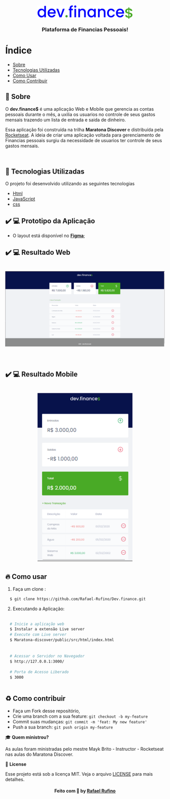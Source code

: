 
<h3 align="center">
    <img alt="Logo" title="#logo" width="300px" src="./.github/logo.svg">
    <br><br>
    <b> Plataforma de Financias Pessoais!</b>  
    <br>
</h3>



# Índice

- [Sobre](#sobre)
- [Tecnologias Utilizadas](#tecnologias-utilizadas)
- [Como Usar](#como-usar)
- [Como Contribuir](#como-contribuir)

<a id="sobre"></a>


## :bookmark: Sobre

	
O <strong>dev.finance$</strong> é uma aplicação Web e Mobile que gerencia as contas pessoais durante o mês, a uxilia os usuarios no controle de seus gastos mensais trazendo um lista de entrada e saida de dinheiro.

Essa aplicação foi construída na trilha <strong>Maratona Discover </strong> e  distribuída pela [Rocketseat](https://rocketseat.com.br/). A ideia de criar uma aplicação voltada para gerenciamento de Financias pessoais surgiu da necessidade de usuarios ter controle de seus gastos mensais.

<br>


<a id="tecnologias-utilizadas"></a>

## :rocket: Tecnologias Utilizadas

O projeto foi desenvolvido utilizando as seguintes tecnologias

- [Html](https://developer.mozilla.org/pt-BR/docs/Aprender/HTML/Introducao_ao_HTML)
- [JavaScript](https://developer.mozilla.org/pt-BR/docs/Web/JavaScript)
- [css](https://developer.mozilla.org/pt-BR/docs/Web/CSS)


## :heavy_check_mark: :computer: Prototipo da Aplicação

- O layout está disponível no **[Figma](https://www.figma.com/file/yWHLd1NjaTnRdV79gEorj4/dev.finance-Maratona-Discover-Copy)**;



## :heavy_check_mark: :computer: Resultado Web

<h1 align="center">
    <img alt="Web Home" title="#Web Home" width="900px" src="./.github/web.png">
</h1>

</br>

## :heavy_check_mark: :computer: Resultado Mobile

<h1 align="center">
    <img alt="Web Home" src="./.github/mobile.png" width="300px">
</h1>


<a id="como-usar"></a>

## :fire: Como usar


1. Faça um clone :

```sh
  $ git clone https://github.com/Rafael-Rufino/Dev.finance.git

```

2. Executando a Aplicação:

```sh

  # Inicie a aplicação web
  $ Instalar a extensão Live server
  # Execute com Live server
  $ Maratona-discover/public/src/html/index.html

  
  # Acessar o Servidor no Navegador
  $ http://127.0.0.1:3000/
 
  # Porta de Acesso Liberado
  $ 3000



```


## :recycle: Como contribuir

- Faça um Fork desse repositório,
- Crie uma branch com a sua feature: `git checkout -b my-feature`
- Commit suas mudanças: `git commit -m 'feat: My new feature'`
- Push a sua branch: `git push origin my-feature`


🎓 **Quem ministrou?**

As aulas foram ministradas pelo mestre Mayk Brito - Instructor - Rocketseat nas aulas do Maratona Discover.

📝 **License**

Esse projeto está sob a licença MIT. Veja o arquivo [LICENSE](LICENSE.md) para mais detalhes.




<h4 align="center">
    Feito com 💜 by <a href="https://www.linkedin.com/in/rafael-r-dos-santos-b889311ba/" target="_blank">Rafael Rufino</a>
</h4>



